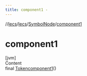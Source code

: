 ```yaml
---
title: component1 -
---
```

//[lecs](../../index.md)/[lecs](../index.md)/[SymbolNode](index.md)/[component1](component1.md)



# component1  
[jvm]  
Content  
final [Token](../-token/index.md)[component1](component1.md)()  
  



